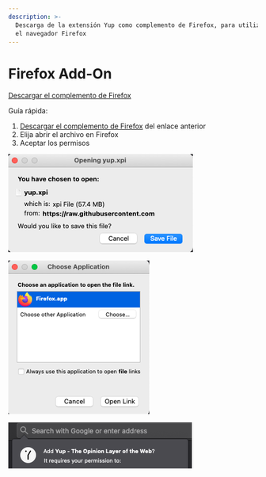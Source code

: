 ```yaml
---
description: >-
  Descarga de la extensión Yup como complemento de Firefox, para utilizarla en
  el navegador Firefox
---
```


# Firefox Add-On

[Descargar el complemento de Firefox](https://github.com/Yup-io/yup_docs/raw/master/yup.xpi)

Guía rápida:

1. [Descargar el complemento de Firefox](https://github.com/Yup-io/yup_docs/raw/master/yup.xpi) del enlace anterior
2. Elija abrir el archivo en Firefox
3. Aceptar los permisos

![1. Descargar el complemento](../../.gitbook/assets/ff3.png)

![2. Abrir en Firefox](../../.gitbook/assets/ff1%20%281%29.png)

![3. Aceptar los permisos](../../.gitbook/assets/ff2%20%281%29.png)



